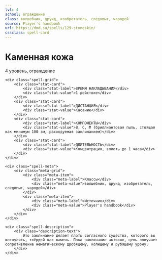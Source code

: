 ```yaml
---
lvl: 4
school: ограждение
class: волшебник, друид, изобретатель, следопыт, чародей
source: Player's handbook
url: https://dnd.su/spells/129-stoneskin/
cssclass: spell-card
---
```


<div class="spell-container">
    <div class="spell-header">
        <h1 class="spell-name">Каменная кожа</h1>
        <div class="spell-level">4 уровень, ограждение</div>
    </div>
    
    <div class="spell-grid">
        <div class="stat-card">
            <div class="stat-label">ВРЕМЯ НАКЛАДЫВАНИЯ</div>
            <div class="stat-value">1 действие</div>
        </div>
        <div class="stat-card">
            <div class="stat-label">ДИСТАНЦИЯ</div>
            <div class="stat-value">Касание</div>
        </div>
        <div class="stat-card">
            <div class="stat-label">КОМПОНЕНТЫ</div>
            <div class="stat-value">В, С, М (бриллиантовая пыль, стоящая как минимум 100 зм, расходуемая заклинанием)</div>
        </div>
        <div class="stat-card">
            <div class="stat-label">ДЛИТЕЛЬНОСТЬ</div>
            <div class="stat-value">Концентрация, вплоть до 1 часа</div>
        </div>
    </div>
    
    <div class="spell-meta">
        <div class="meta-grid">
            <div class="meta-item">
                <div class="meta-label">Классы</div>
                <div class="meta-value">волшебник, друид, изобретатель, следопыт, чародей</div>
            </div>
            <div class="meta-item">
                <div class="meta-label">Источник</div>
                <div class="meta-value">Player's handbook</div>
            </div>
        </div>
    </div>
    
    <div class="spell-description">
        <div class="description-text">
            Это заклинание делает плоть согласного существа, которого вы коснулись, твёрдой как камень. Пока заклинание активно, цель получает сопротивление немагическому дробящему, колющему и рубящему урону.
        </div>
    </div>
</div>